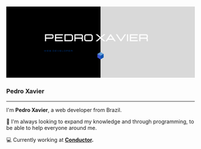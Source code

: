 ![dev-pedro-xavier](https://github.com/pedrohsxavier/pedrohsxavier/blob/master/icons/capa.png "dev-pedro-xavier")

### Pedro Xavier 

- - -

I'm **Pedro Xavier**, a web developer from Brazil.

:blue_heart: I'm always looking to expand my knowledge and through programming, to be able to help everyone around me.

:computer: Currently working at **[Conductor](https://conductor.com.br/en/).**

<!-- ### Hi there 👋 -->

<!--
**pedrohsxavier/pedrohsxavier** is a ✨ _special_ ✨ repository because its `README.md` (this file) appears on your GitHub profile.

Here are some ideas to get you started:

- 🔭 I’m currently working on Conductor [...]
- 🌱 I’m currently learning [...]
- 👯 I’m looking to collaborate on ...
- 🤔 I’m looking for help with ...
- 💬 Ask me about ...
- 📫 How to reach me: ...
- 😄 Pronouns: ...
- ⚡ Fun fact: ...

-->

